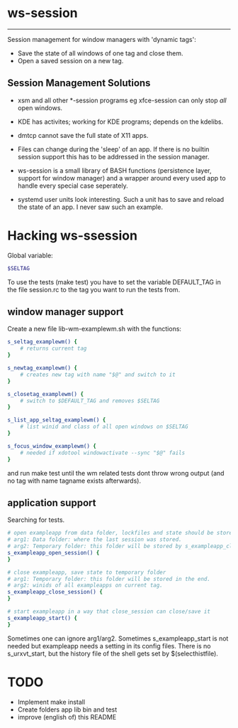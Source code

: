 ws-session
==========
----------

Session management for window managers with 'dynamic tags':
* Save the state of all windows of one tag and close them.
* Open a saved session on a new tag.


Session Management Solutions
----------------------------
* xsm and all other *-session programs eg xfce-session can only stop _all_ open windows.
* KDE has activites; working for KDE programs; depends on the kdelibs.
* dmtcp cannot save the full state of X11 apps.
* Files can change during the 'sleep' of an app. If there is no builtin session support this has to be addressed in the session manager. 

* ws-session is a small library of BASH functions (persistence layer, support for window manager) and a wrapper around every used app to handle every special case seperately.

* systemd user units look interesting. Such a unit has to save and reload the state of an app. I never saw such an example.


Hacking ws-ssession
===================

Global variable:
```bash
$SELTAG
```

To use the tests (make test) you have to set the variable DEFAULT_TAG in the file session.rc to the tag you want to run the tests from.

window manager support
----------------------
Create a new file lib-wm-examplewm.sh with the functions:

```bash
s_seltag_examplewm() {
    # returns current tag
}

s_newtag_examplewm() {
    # creates new tag with name "$@" and switch to it
}

s_closetag_examplewm() {
    # switch to $DEFAULT_TAG and removes $SELTAG
}

s_list_app_seltag_examplewm() {
    # list winid and class of all open windows on $SELTAG
}

s_focus_window_examplewm() {
    # needed if xdotool windowactivate --sync "$@" fails
}
```

and run make test until the wm related tests dont throw wrong output (and no tag with name tagname exists afterwards).

application support
-------------------
Searching for tests.

```bash
# open exampleapp from data folder, lockfiles and state should be stored in the temporary folder.
# arg1: Data folder: where the last session was stored.
# arg2: Temporary folder: this folder will be stored by s_exampleapp_close_session
s_exampleapp_open_session() {
}

# close exampleapp, save state to temporary folder
# arg1: Temporary folder: this folder will be stored in the end.
# arg2: winids of all exampleapps on current tag.
s_exampleapp_close_session() {
}

# start exampleapp in a way that close_session can close/save it
s_exampleapp_start() {
}
```

Sometimes one can ignore arg1/arg2. Sometimes s_exampleapp_start is not needed but exampleapp needs a setting in its config files.
There is no s_urxvt_start, but the history file of the shell gets set by  $(selecthistfile).


TODO
====

* Implement make install
* Create folders app lib bin and test
* improve (english of) this README

